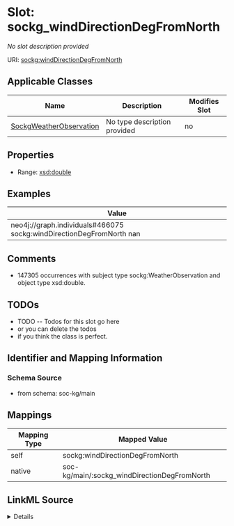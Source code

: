 

# Slot: sockg_windDirectionDegFromNorth


_No slot description provided_





URI: [sockg:windDirectionDegFromNorth](http://www.semanticweb.org/sockg/ontologies/2024/0/soil-carbon-ontology/windDirectionDegFromNorth)



<!-- no inheritance hierarchy -->





## Applicable Classes

| Name | Description | Modifies Slot |
| --- | --- | --- |
| [SockgWeatherObservation](../classes/SockgWeatherObservation.md) | No type description provided |  no  |







## Properties

* Range: [xsd:double](http://www.w3.org/2001/XMLSchema#double)






## Examples

| Value |
| --- |
| neo4j://graph.individuals#466075 sockg:windDirectionDegFromNorth nan |

## Comments

* 147305 occurrences with subject type sockg:WeatherObservation and object type xsd:double.

## TODOs

* TODO -- Todos for this slot go here
* or you can delete the todos
* if you think the class is perfect.

## Identifier and Mapping Information







### Schema Source


* from schema: soc-kg/main




## Mappings

| Mapping Type | Mapped Value |
| ---  | ---  |
| self | sockg:windDirectionDegFromNorth |
| native | soc-kg/main/:sockg_windDirectionDegFromNorth |




## LinkML Source

<details>
```yaml
name: sockg_windDirectionDegFromNorth
description: No slot description provided
todos:
- TODO -- Todos for this slot go here
- or you can delete the todos
- if you think the class is perfect.
comments:
- 147305 occurrences with subject type sockg:WeatherObservation and object type xsd:double.
examples:
- value: neo4j://graph.individuals#466075 sockg:windDirectionDegFromNorth nan
from_schema: soc-kg/main
rank: 1000
slot_uri: sockg:windDirectionDegFromNorth
alias: sockg_windDirectionDegFromNorth
domain_of:
- sockg_WeatherObservation
range: double

```
</details>